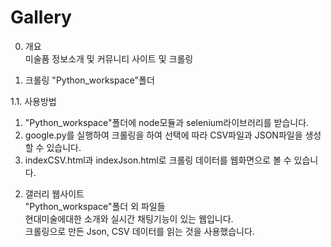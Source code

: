 # Gallery
  
0. 개요  
미술품 정보소개 및 커뮤니티 사이트 및 크롤링  
  
1. 크롤링 
"Python_workspace"폴더  
  
1.1. 사용방법  
1) "Python_workspace"폴더에 node모듈과 selenium라이브러리를 받습니다.  
2) google.py를 실행하여 크롤링을 하여 선택에 따라 CSV파일과 JSON파일을 생성 할 수 있습니다.  
3) indexCSV.html과 indexJson.html로 크롤링 데이터를 웹화면으로 볼 수 있습니다.  
  
2. 갤러리 웹사이트  
"Python_workspace"폴더 외 파일들  
현대미술에대한 소개와 실시간 채팅기능이 있는 웹입니다.  
크롤링으로 만든 Json, CSV 데이터를 읽는 것을 사용했습니다.  
